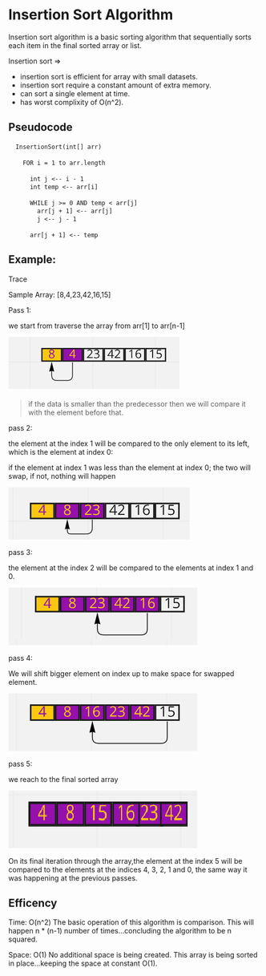 #  Insertion Sort Algorithm

Insertion sort algorithm is a basic sorting algorithm that sequentially sorts each item in the final sorted array or list.

Insertion sort => 
* insertion sort is efficient for array with small datasets.
* insertion sort require a constant amount of extra memory.
* can sort a single element at time.
* has worst complixity of O(n^2).


## Pseudocode

```
  InsertionSort(int[] arr)

    FOR i = 1 to arr.length

      int j <-- i - 1
      int temp <-- arr[i]

      WHILE j >= 0 AND temp < arr[j]
        arr[j + 1] <-- arr[j]
        j <-- j - 1

      arr[j + 1] <-- temp

```

## Example:

Trace

Sample Array: [8,4,23,42,16,15]

Pass 1:

we start from traverse the array from arr[1] to arr[n-1]

![pass1](./images/pass1.png)

> if the data is smaller than the predecessor then we will compare it with the element before that.

pass 2:

the element at the index 1 will be compared to the only element to its left, which is the element at index 0:

if the element at index 1 was less than the element at index 0; the two will swap, if not, nothing will happen


![pass3](./images/pass2.png)



pass 3:

the element at the index 2 will be compared to the elements at index 1 and 0.

![pass3](./images/pass4.png)


pass 4:

We will shift bigger element on index up to make space for swapped element.


![pass4](./images/pass3.png)


pass 5:

we reach to the final sorted array

![](./images/pass5.png)

On its final iteration through the array,the element at the index 5 will be compared to the elements at the indices 4, 3, 2, 1 and 0, the same way it was happening at the previous passes.

## Efficency

Time: O(n^2)
        The basic operation of this algorithm is comparison. This will happen n * (n-1) number of times…concluding the algorithm to be n squared.

Space: O(1)
        No additional space is being created. This array is being sorted in place…keeping the space at constant O(1).
